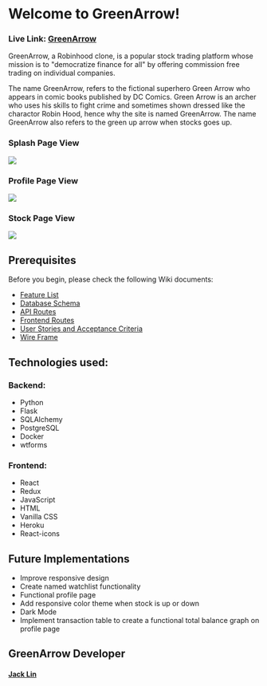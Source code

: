 # Welcome to GreenArrow!
### Live Link: [GreenArrow](https://wyl-greenarrow.herokuapp.com/)

GreenArrow, a Robinhood clone, is a popular stock trading platform whose mission is to "democratize finance for all" by offering commission free trading on individual companies.

The name GreenArrow, refers to the fictional superhero Green Arrow who appears in comic books published by DC Comics. Green Arrow is an archer who uses his skills to fight crime and sometimes shown dressed like the charactor Robin Hood, hence why the site is named GreenArrow.  The name GreenArrow also refers to the green up arrow when stocks goes up.

### Splash Page View
![](https://github.com/wylin94/Green-Arrow/blob/main/react-app/public/images/README1.png?raw=true)

### Profile Page View
![](https://github.com/wylin94/Green-Arrow/blob/main/react-app/public/images/README2.png?raw=true)

### Stock Page View
![](https://github.com/wylin94/Green-Arrow/blob/main/react-app/public/images/README3.png?raw=true)


## Prerequisites
Before you begin, please check the following Wiki documents:
* [Feature List](https://github.com/wylin94/Green-Arrow/wiki/MVP-List)
* [Database Schema](https://github.com/wylin94/Green-Arrow/wiki/Database-Schema)
* [API Routes](https://github.com/wylin94/Green-Arrow/wiki/API-routes-for-dynamic-features)
* [Frontend Routes](https://github.com/wylin94/Green-Arrow/wiki/Frontend-Routes)
* [User Stories and Acceptance Criteria](https://github.com/wylin94/Green-Arrow/wiki/User-Stories)
* [Wire Frame](https://github.com/wylin94/Green-Arrow/wiki/Wire-Frame)


## Technologies used:
### Backend:
* Python
* Flask
* SQLAlchemy
* PostgreSQL
* Docker
* wtforms
### Frontend:
* React
* Redux
* JavaScript
* HTML
* Vanilla CSS
* Heroku 
* React-icons


## Future Implementations
* Improve responsive design
* Create named watchlist functionality
* Functional profile page
* Add responsive color theme when stock is up or down
* Dark Mode
* Implement transaction table to create a functional total balance graph on profile page


## GreenArrow Developer
#### [Jack Lin](https://www.linkedin.com/in/wylin94/)